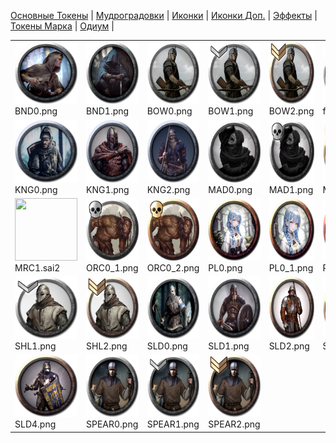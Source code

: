 [Основные Токены](https://github.com/CatacombNoop/ktms-tokens/blob/main/images_main/README.md) |
[Мудроградовки](https://github.com/CatacombNoop/ktms-tokens/blob/main/images_mudrog/README.md) |
[Иконки](https://github.com/CatacombNoop/ktms-tokens/blob/main/images_icons/README.md) |
[Иконки Доп.](https://github.com/CatacombNoop/ktms-tokens/blob/main/images_icons2/README.md) |
[Эффекты](https://github.com/CatacombNoop/ktms-tokens/blob/main/images_sfx/README.md) |
[Токены Марка](https://github.com/CatacombNoop/ktms-tokens/blob/main/images_mark/README.md) |
[Одиум](https://github.com/CatacombNoop/ktms-tokens/blob/main/images_odium/README.md) |
<table><tr>
<tr>
<td valign="bottom">
<img src="./BND0.png" width="100" height="100"><br>
BND0.png
</td>

<td valign="bottom">
<img src="./BND1.png" width="100" height="100"><br>
BND1.png
</td>

<td valign="bottom">
<img src="./BOW0.png" width="100" height="100"><br>
BOW0.png
</td>

<td valign="bottom">
<img src="./BOW1.png" width="100" height="100"><br>
BOW1.png
</td>

<td valign="bottom">
<img src="./BOW2.png" width="100" height="100"><br>
BOW2.png
</td>

<td valign="bottom">
<img src="./forest.png" width="100" height="100"><br>
forest.png
</td>

</tr>
<tr>
<td valign="bottom">
<img src="./KNG0.png" width="100" height="100"><br>
KNG0.png
</td>

<td valign="bottom">
<img src="./KNG1.png" width="100" height="100"><br>
KNG1.png
</td>

<td valign="bottom">
<img src="./KNG2.png" width="100" height="100"><br>
KNG2.png
</td>

<td valign="bottom">
<img src="./MAD0.png" width="100" height="100"><br>
MAD0.png
</td>

<td valign="bottom">
<img src="./MAD1.png" width="100" height="100"><br>
MAD1.png
</td>

<td valign="bottom">
<img src="./MAD2.png" width="100" height="100"><br>
MAD2.png
</td>

</tr>
<tr>
<td valign="bottom">
<img src="./MRC1.sai2" width="100" height="100"><br>
MRC1.sai2
</td>

<td valign="bottom">
<img src="./ORC0_1.png" width="100" height="100"><br>
ORC0_1.png
</td>

<td valign="bottom">
<img src="./ORC0_2.png" width="100" height="100"><br>
ORC0_2.png
</td>

<td valign="bottom">
<img src="./PL0.png" width="100" height="100"><br>
PL0.png
</td>

<td valign="bottom">
<img src="./PL0_1.png" width="100" height="100"><br>
PL0_1.png
</td>

<td valign="bottom">
<img src="./PL1.png" width="100" height="100"><br>
PL1.png
</td>

</tr>
<tr>
<td valign="bottom">
<img src="./SHL1.png" width="100" height="100"><br>
SHL1.png
</td>

<td valign="bottom">
<img src="./SHL2.png" width="100" height="100"><br>
SHL2.png
</td>

<td valign="bottom">
<img src="./SLD0.png" width="100" height="100"><br>
SLD0.png
</td>

<td valign="bottom">
<img src="./SLD1.png" width="100" height="100"><br>
SLD1.png
</td>

<td valign="bottom">
<img src="./SLD2.png" width="100" height="100"><br>
SLD2.png
</td>

<td valign="bottom">
<img src="./SLD3.png" width="100" height="100"><br>
SLD3.png
</td>

</tr>
<tr>
<td valign="bottom">
<img src="./SLD4.png" width="100" height="100"><br>
SLD4.png
</td>

<td valign="bottom">
<img src="./SPEAR0.png" width="100" height="100"><br>
SPEAR0.png
</td>

<td valign="bottom">
<img src="./SPEAR1.png" width="100" height="100"><br>
SPEAR1.png
</td>

<td valign="bottom">
<img src="./SPEAR2.png" width="100" height="100"><br>
SPEAR2.png
</td>

</tr></table>
